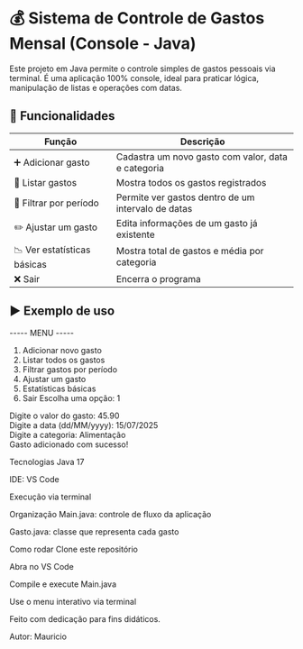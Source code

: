 # 💰 Sistema de Controle de Gastos Mensal (Console - Java)

Este projeto em Java permite o controle simples de gastos pessoais via terminal. É uma aplicação 100% console, ideal para praticar lógica, manipulação de listas e operações com datas.

## 🔧 Funcionalidades

| Função                       | Descrição                                                               |
|-----------------------------|--------------------------------------------------------------------------|
| ➕ Adicionar gasto           | Cadastra um novo gasto com valor, data e categoria                     |
| 📄 Listar gastos             | Mostra todos os gastos registrados                                     |
| 🔎 Filtrar por período       | Permite ver gastos dentro de um intervalo de datas                     |
| ✏️ Ajustar um gasto          | Edita informações de um gasto já existente                             |
| 📉 Ver estatísticas básicas  | Mostra total de gastos e média por categoria                           |
| ❌ Sair                      | Encerra o programa                                                     |

## ▶️ Exemplo de uso

----- MENU -----
1. Adicionar novo gasto
2. Listar todos os gastos
3. Filtrar gastos por período
4. Ajustar um gasto
5. Estatísticas básicas
6. Sair
Escolha uma opção: 1

Digite o valor do gasto: 45.90  
Digite a data (dd/MM/yyyy): 15/07/2025  
Digite a categoria: Alimentação  
Gasto adicionado com sucesso!

Tecnologias
Java 17

IDE: VS Code

Execução via terminal

Organização
Main.java: controle de fluxo da aplicação

Gasto.java: classe que representa cada gasto

Como rodar
Clone este repositório

Abra no VS Code

Compile e execute Main.java

Use o menu interativo via terminal

Feito com dedicação para fins didáticos.

Autor: Mauricio 
